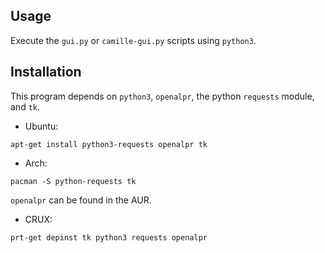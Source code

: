 ## Usage

Execute the `gui.py` or `camille-gui.py` scripts using `python3`.


## Installation

This program depends on `python3`, `openalpr`, the python `requests` module, and `tk`.

* Ubuntu:

`apt-get install python3-requests openalpr tk`


* Arch:

`pacman -S python-requests tk`

`openalpr` can be found in the AUR.


* CRUX:

`prt-get depinst tk python3 requests openalpr`
